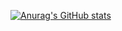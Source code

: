 [![Anurag's GitHub stats](https://github-readme-stats.vercel.app/api?username=heum-ji)](https://github.com/heum-ji/github-readme-stats)

